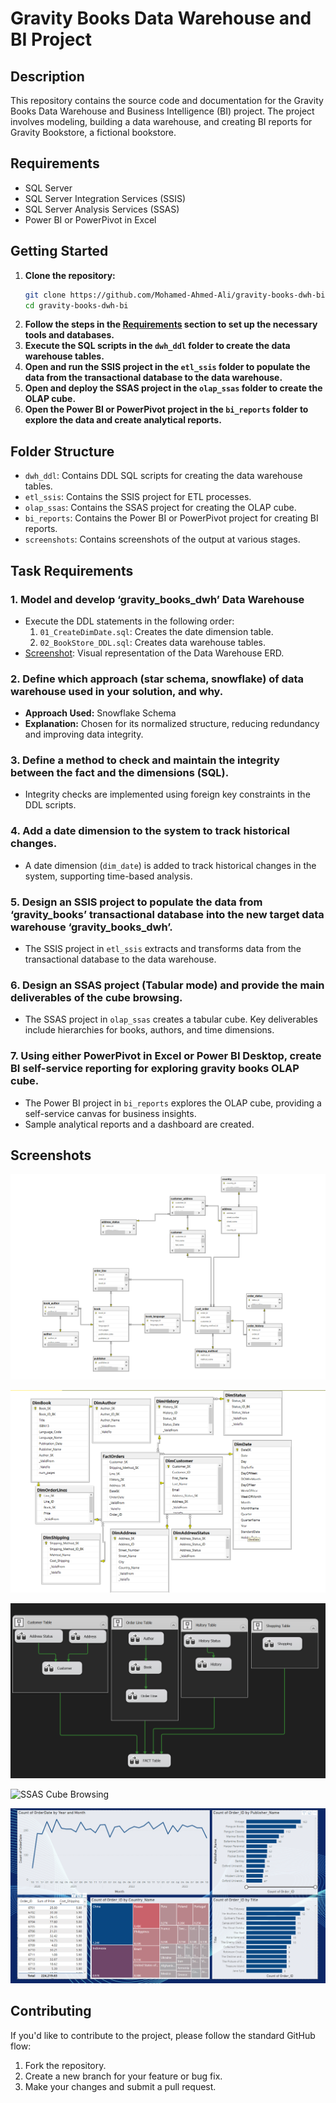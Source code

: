 # Gravity Books Data Warehouse and BI Project

## Description
This repository contains the source code and documentation for the Gravity Books Data Warehouse and Business Intelligence (BI) project. The project involves modeling, building a data warehouse, and creating BI reports for Gravity Bookstore, a fictional bookstore.

## Requirements
- SQL Server
- SQL Server Integration Services (SSIS)
- SQL Server Analysis Services (SSAS)
- Power BI or PowerPivot in Excel

## Getting Started
1. **Clone the repository:**
    ```bash
    git clone https://github.com/Mohamed-Ahmed-Ali/gravity-books-dwh-bi.git
    cd gravity-books-dwh-bi
    ```
2. **Follow the steps in the [Requirements](#requirements) section to set up the necessary tools and databases.**
3. **Execute the SQL scripts in the `dwh_ddl` folder to create the data warehouse tables.**
4. **Open and run the SSIS project in the `etl_ssis` folder to populate the data from the transactional database to the data warehouse.**
5. **Open and deploy the SSAS project in the `olap_ssas` folder to create the OLAP cube.**
6. **Open the Power BI or PowerPivot project in the `bi_reports` folder to explore the data and create analytical reports.**

## Folder Structure
- `dwh_ddl`: Contains DDL SQL scripts for creating the data warehouse tables.
- `etl_ssis`: Contains the SSIS project for ETL processes.
- `olap_ssas`: Contains the SSAS project for creating the OLAP cube.
- `bi_reports`: Contains the Power BI or PowerPivot project for creating BI reports.
- `screenshots`: Contains screenshots of the output at various stages.

## Task Requirements
### 1. Model and develop ‘gravity_books_dwh’ Data Warehouse
   - Execute the DDL statements in the following order:
      1. `01_CreateDimDate.sql`: Creates the date dimension table.
      2. `02_BookStore_DDL.sql`: Creates data warehouse tables.
   - [Screenshot](./screenshots/dwh_erd.png): Visual representation of the Data Warehouse ERD.

### 2. Define which approach (star schema, snowflake) of data warehouse used in your solution, and why.
   - **Approach Used:** Snowflake Schema
   - **Explanation:** Chosen for its normalized structure, reducing redundancy and improving data integrity.

### 3. Define a method to check and maintain the integrity between the fact and the dimensions (SQL).
   - Integrity checks are implemented using foreign key constraints in the DDL scripts.

### 4. Add a date dimension to the system to track historical changes.
   - A date dimension (`dim_date`) is added to track historical changes in the system, supporting time-based analysis.

### 5. Design an SSIS project to populate the data from ‘gravity_books’ transactional database into the new target data warehouse ‘gravity_books_dwh’.
   - The SSIS project in `etl_ssis` extracts and transforms data from the transactional database to the data warehouse.

### 6. Design an SSAS project (Tabular mode) and provide the main deliverables of the cube browsing.
   - The SSAS project in `olap_ssas` creates a tabular cube. Key deliverables include hierarchies for books, authors, and time dimensions.

### 7. Using either PowerPivot in Excel or Power BI Desktop, create BI self-service reporting for exploring gravity books OLAP cube.
   - The Power BI project in `bi_reports` explores the OLAP cube, providing a self-service canvas for business insights.
   - Sample analytical reports and a dashboard are created.

## Screenshots
![Gravity Books Database Diagram](./screenshots/db_erd.png "Original Data Diagram")
 
![Data Warehouse ERD](./screenshots/dwh_erd.png)

![SSIS ETL Process](./screenshots/ssis_etl_process.png)

![SSAS Cube Browsing](./screenshots/ssas_cube_browsing.png)

![Power BI Dashboard](./screenshots/power_bi_dashboard.png)

## Contributing
If you'd like to contribute to the project, please follow the standard GitHub flow:
1. Fork the repository.
2. Create a new branch for your feature or bug fix.
3. Make your changes and submit a pull request.

